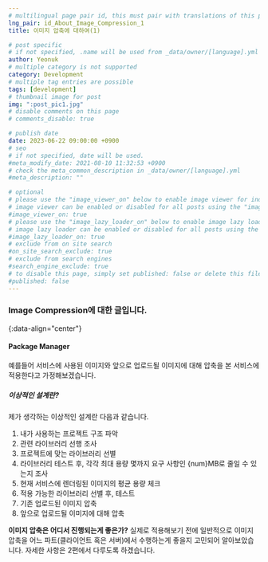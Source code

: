 ```yaml
---
# multilingual page pair id, this must pair with translations of this page. (This name must be unique)
lng_pair: id_About_Image_Compression_1
title: 이미지 압축에 대하여(1)

# post specific
# if not specified, .name will be used from _data/owner/[language].yml
author: Yeonuk
# multiple category is not supported
category: Development
# multiple tag entries are possible
tags: [development]
# thumbnail image for post
img: ":post_pic1.jpg"
# disable comments on this page
# comments_disable: true

# publish date
date: 2023-06-22 09:00:00 +0900
# seo
# if not specified, date will be used.
#meta_modify_date: 2021-08-10 11:32:53 +0900
# check the meta_common_description in _data/owner/[language].yml
#meta_description: ""

# optional
# please use the "image_viewer_on" below to enable image viewer for individual pages or posts (_posts/ or [language]/_posts folders).
# image viewer can be enabled or disabled for all posts using the "image_viewer_posts: true" setting in _data/conf/main.yml.
#image_viewer_on: true
# please use the "image_lazy_loader_on" below to enable image lazy loader for individual pages or posts (_posts/ or [language]/_posts folders).
# image lazy loader can be enabled or disabled for all posts using the "image_lazy_loader_posts: true" setting in _data/conf/main.yml.
#image_lazy_loader_on: true
# exclude from on site search
#on_site_search_exclude: true
# exclude from search engines
#search_engine_exclude: true
# to disable this page, simply set published: false or delete this file
#published: false
---
```


<!-- outline-start -->

### Image Compression에 대한 글입니다.

{:data-align="center"}

<!-- outline-end -->

#### Package Manager

예를들어 서비스에 사용된 이미지와 앞으로 업로드될 이미지에 대해 압축을 본 서비스에 적용한다고 가정해보겠습니다.

##### 이상적인 설계란?

제가 생각하는 이상적인 설계란 다음과 같습니다.

1. 내가 사용하는 프로젝트 구조 파악
2. 관련 라이브러리 선행 조사
3. 프로젝트에 맞는 라이브러리 선별
4. 라이브러리 테스트 후, 각각 최대 용량 몇까지 요구 사항인 {num}MB로 줄일 수 있는지 조사
5. 현재 서비스에 렌더링된 이미지의 평균 용량 체크
6. 적용 가능한 라이브러리 선별 후, 테스트
7. 기존 업로드된 이미지 압축
8. 앞으로 업로드될 이미지에 대해 압축

**이미지 압축은 어디서 진행되는게 좋은가?**
실제로 적용해보기 전에 일반적으로 이미지 압축을 어느 파트(클라이언트 혹은 서버)에서 수행하는게 좋을지 고민되어 알아보았습니다.
자세한 사항은 2편에서 다루도록 하겠습니다.
